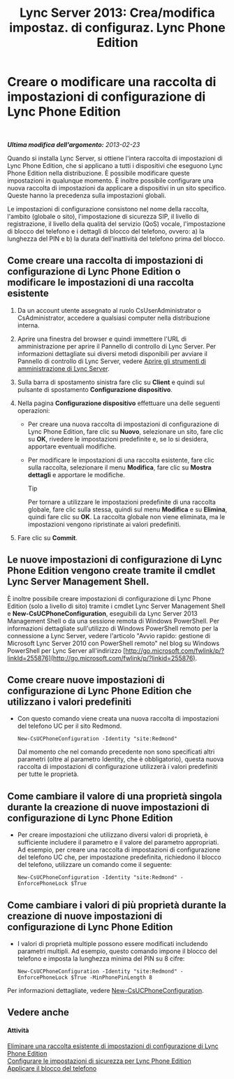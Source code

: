 ﻿---
title: "Lync Server 2013: Crea/modifica impostaz. di configuraz. Lync Phone Edition"
TOCTitle: "Lync Server 2013: Crea/modifica impostaz. di configuraz. Lync Phone Edition"
ms:assetid: 6cf714af-8f57-4a71-89ad-0a776302b2ba
ms:mtpsurl: https://technet.microsoft.com/it-it/library/JJ688086(v=OCS.15)
ms:contentKeyID: 49887598
ms.date: 08/24/2015
mtps_version: v=OCS.15
ms.translationtype: HT
---

# Creare o modificare una raccolta di impostazioni di configurazione di Lync Phone Edition

 

_**Ultima modifica dell'argomento:** 2013-02-23_

Quando si installa Lync Server, si ottiene l'intera raccolta di impostazioni di Lync Phone Edition, che si applicano a tutti i dispositivi che eseguono Lync Phone Edition nella distribuzione. È possibile modificare queste impostazioni in qualunque momento. È inoltre possibile configurare una nuova raccolta di impostazioni da applicare a dispositivi in un sito specifico. Queste hanno la precedenza sulla impostazioni globali.

Le impostazioni di configurazione consistono nel nome della raccolta, l'ambito (globale o sito), l'impostazione di sicurezza SIP, il livello di registrazione, il livello della qualità del servizio (QoS) vocale, l'impostazione di blocco del telefono e i dettagli di blocco del telefono, ovvero: a) la lunghezza del PIN e b) la durata dell'inattività del telefono prima del blocco.

## Come creare una raccolta di impostazioni di configurazione di Lync Phone Edition o modificare le impostazioni di una raccolta esistente

1.  Da un account utente assegnato al ruolo CsUserAdministrator o CsAdministrator, accedere a qualsiasi computer nella distribuzione interna.

2.  Aprire una finestra del browser e quindi immettere l'URL di amministrazione per aprire il Pannello di controllo di Lync Server. Per informazioni dettagliate sui diversi metodi disponibili per avviare il Pannello di controllo di Lync Server, vedere [Aprire gli strumenti di amministrazione di Lync Server](lync-server-2013-open-lync-server-administrative-tools.md).

3.  Sulla barra di spostamento sinistra fare clic su **Client** e quindi sul pulsante di spostamento **Configurazione dispositivo**.

4.  Nella pagina **Configurazione dispositivo** effettuare una delle seguenti operazioni:
    
      - Per creare una nuova raccolta di impostazioni di configurazione di Lync Phone Edition, fare clic su **Nuovo**, selezionare un sito, fare clic su **OK**, rivedere le impostazioni predefinite e, se lo si desidera, apportare eventuali modifiche.
    
      - Per modificare le impostazioni di una raccolta esistente, fare clic sulla raccolta, selezionare il menu **Modifica**, fare clic su **Mostra dettagli** e apportare le modifiche.
        
        > [!TIP]  
        > Per tornare a utilizzare le impostazioni predefinite di una raccolta globale, fare clic sulla stessa, quindi sul menu <strong>Modifica</strong> e su <strong>Elimina</strong>, quindi fare clic su <strong>OK</strong>. La raccolta globale non viene eliminata, ma le impostazioni vengono ripristinate ai valori predefiniti.

5.  Fare clic su **Commit**.

## Le nuove impostazioni di configurazione di Lync Phone Edition vengono create tramite il cmdlet Lync Server Management Shell.

È inoltre possibile creare impostazioni di configurazione di Lync Phone Edition (solo a livello di sito) tramite i cmdlet Lync Server Management Shell e **New-CsUCPhoneConfiguration**, eseguibili da Lync Server 2013 Management Shell o da una sessione remota di Windows PowerShell. Per informazioni dettagliate sull'utilizzo di Windows PowerShell remoto per la connessione a Lync Server, vedere l'articolo "Avvio rapido: gestione di Microsoft Lync Server 2010 con PowerShell remoto" nel blog su Windows PowerShell per Lync Server all'indirizzo [http://go.microsoft.com/fwlink/p/?linkId=255876](http://go.microsoft.com/fwlink/p/?linkid=255876).

## Come creare nuove impostazioni di configurazione di Lync Phone Edition che utilizzano i valori predefiniti

  - Con questo comando viene creata una nuova raccolta di impostazioni del telefono UC per il sito Redmond.
    
        New-CsUCPhoneConfiguration -Identity "site:Redmond"
    
    Dal momento che nel comando precedente non sono specificati altri parametri (oltre al parametro Identity, che è obbligatorio), questa nuova raccolta di impostazioni di configurazione utilizzerà i valori predefiniti per tutte le proprietà.

## Come cambiare il valore di una proprietà singola durante la creazione di nuove impostazioni di configurazione di Lync Phone Edition

  - Per creare impostazioni che utilizzano diversi valori di proprietà, è sufficiente includere il parametro e il valore del parametro appropriati. Ad esempio, per creare una raccolta di impostazioni di configurazione del telefono UC che, per impostazione predefinita, richiedono il blocco del telefono, utilizzare un comando come il seguente:
    
        New-CsUCPhoneConfiguration -Identity "site:Redmond" -EnforcePhoneLock $True

## Come cambiare i valori di più proprietà durante la creazione di nuove impostazioni di configurazione di Lync Phone Edition

  - I valori di proprietà multiple possono essere modificati includendo parametri multipli. Ad esempio, questo comando impone il blocco del telefono e imposta la lunghezza minima del PIN su 8 cifre:
    
        New-CsUCPhoneConfiguration -Identity "site:Redmond" -EnforcePhoneLock $True -MinPhonePinLength 8

Per informazioni dettagliate, vedere [New-CsUCPhoneConfiguration](https://docs.microsoft.com/en-us/powershell/module/skype/New-CsUCPhoneConfiguration).

## Vedere anche

#### Attività

[Eliminare una raccolta esistente di impostazioni di configurazione di Lync Phone Edition](lync-server-2013-delete-an-existing-collection-of-lync-phone-edition-configuration-settings.md)  
[Configurare le impostazioni di sicurezza per Lync Phone Edition](lync-server-2013-configure-security-settings-for-lync-phone-edition.md)  
[Applicare il blocco del telefono](lync-server-2013-enforce-phone-locking.md)

